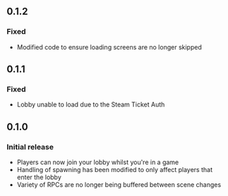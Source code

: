 ## 0.1.2
### Fixed
- Modified code to ensure loading screens are no longer skipped

## 0.1.1
### Fixed
- Lobby unable to load due to the Steam Ticket Auth

## 0.1.0
### Initial release
- Players can now join your lobby whilst you're in a game
- Handling of spawning has been modified to only affect players that enter the lobby
- Variety of RPCs are no longer being buffered between scene changes